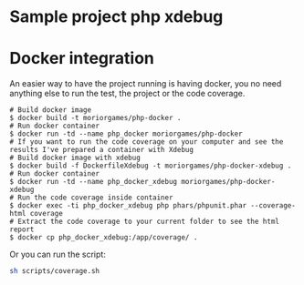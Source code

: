 Sample project php xdebug
=========================

# Docker integration

An easier way to have the project running is having docker, you no need anything else to run the test, the project or the code coverage.

```
# Build docker image
$ docker build -t moriorgames/php-docker .
# Run docker container
$ docker run -td --name php_docker moriorgames/php-docker
# If you want to run the code coverage on your computer and see the results I've prepared a container with Xdebug
# Build docker image with xdebug
$ docker build -f DockerfileXdebug -t moriorgames/php-docker-xdebug .
# Run docker container
$ docker run -td --name php_docker_xdebug moriorgames/php-docker-xdebug
# Run the code coverage inside container
$ docker exec -ti php_docker_xdebug php phars/phpunit.phar --coverage-html coverage
# Extract the code coverage to your current folder to see the html report
$ docker cp php_docker_xdebug:/app/coverage/ .
```

Or you can run the script:
```bash
sh scripts/coverage.sh
```

